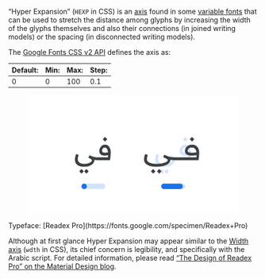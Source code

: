 “Hyper Expansion” (`HEXP` in CSS) is an [axis](/glossary/axis_in_variable_fonts) found in some [variable fonts](/glossary/variable_fonts) that can be used to stretch the distance among glyphs by increasing the width of the glyphs themselves and also their connections (in joined writing models) or the spacing (in disconnected writing models).

The [Google Fonts CSS v2 API](https://developers.google.com/fonts/docs/css2) defines the axis as:

| Default: | Min: | Max: | Step: |
| --- | --- | --- | --- |
| 0 | 0 | 100 | 0.1 |

<figure>

![An image showing two type specimens, each with an axis slider underneath. The specimen on the left shows the effects of the axis’ lowest value. The specimen on the right shows the effects of the axis’ highest value.](images/thumbnail.svg)

</figure>

<figcaption>Typeface: [Readex Pro](https://fonts.google.com/specimen/Readex+Pro)</figcaption>

Although at first glance Hyper Expansion may appear similar to the [Width axis](/glossary/width_axis) (`wdth` in CSS), its chief concern is legibility, and specifically with the Arabic script. For detailed information, please read [“The Design of Readex Pro” on the Material Design blog](https://material.io/blog/readex-pro-legibility-arabic-type-design).
